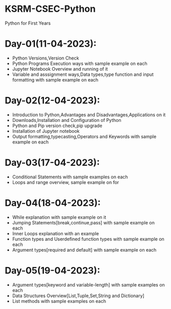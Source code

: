 # KSRM-CSEC-Python
Python for First Years

# Day-01(11-04-2023):
  - Python Versions,Version Check
  - Python Programs Execution ways with sample example on each
  - Jupyter Notebook Overview and running of it
  - Variable and asssignment ways,Data types,type function and input formatting with sample example on each

# Day-02(12-04-2023):
  - Introduction to Python,Advantages and Disadvantages,Applications on it
  - Downloads,Installation and Configuration of Python
  - Python and Pip version check,pip upgrade
  - Installation of Jupyter notebook
  - Output formatting,typecasting,Operators and Keywords with sample example on each

# Day-03(17-04-2023):
  - Conditional Statements with sample examples on each
  - Loops and range overview, sample example on for

# Day-04(18-04-2023):
  - While explanation with sample example on it
  - Jumping Statements[break,continue,pass] with sample example on each
  - Inner Loops explanation with an example
  - Function types and Userdefined function types with sample example on each
  - Argument types[required and default] with sample example on each

# Day-05(19-04-2023):
  - Argument types[keyword and variable-length] with sample examples on each
  - Data Structures Overview[List,Tuple,Set,String and Dictionary]
  - List methods with sample examples on each
